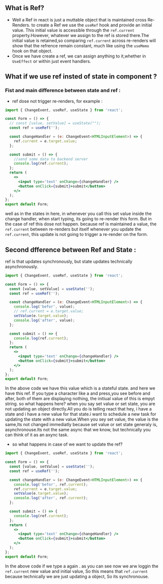 ## What is Ref?

- Well a Ref in react is just a muttable object that is maintained cross Re-Renders. to create a Ref we use the `useRef` hook and provide an initial value. This initial value is accessible through the `ref.current` property.However, whatever we assign to the ref is stored there.The initial value is retained,so comparing `ref.current` across re-renders will show that the refrence remain constant, much like using the `useMemo` hook on that object.
- Once we have create a ref, we can assign anything to it,whether in `UseEffect` or within just event handlers.

## What if we use ref insted of state in component ?

### Fist and main difference between state and ref :

- ref dose not trigger re-renders, for example :

```jsx
import { ChangeEvent, useRef, useState } from 'react';

const Form = () => {
  // const [value, setValue] = useState("");
  const ref = useRef('');

  const changeHandler = (e: ChangeEvent<HTMLInputElement>) => {
    ref.current = e.target.value;
  };

  const submit = () => {
    //send some data to backend server
    console.log(ref.current);
  };
  return (
    <>
      <input type='text' onChange={changeHandler} />
      <button onClick={submit}>submit</button>
    </>
  );
};
export default Form;
```

well as in the states in here, in whenever you call this set value inside the change handler, when start typing, its going to re-render this form. But in the case of ref this dose not happen. because ref is maintained a value, the `ref.current` between re-renders but itself whenever you update the `ref.current`, this update is not going to trigger a re-render on the form.

## Second dfference between Ref and State :

ref is that updates synchronously, but state updates technically asynchronously.

```jsx
import { ChangeEvent, useRef, useState } from 'react';

const Form = () => {
  const [value, setValue] = useState('');
  const ref = useRef('');

  const changeHandler = (e: ChangeEvent<HTMLInputElement>) => {
    console.log('befor', value);
    // ref.current = e.target.value;
    setValue(e.target.value);
    console.log('after', value);
  };

  const submit = () => {
    console.log(ref.current);
  };
  return (
    <>
      <input type='text' onChange={changeHandler} />
      <button onClick={submit}>submit</button>
    </>
  );
};
export default Form;
```

In the above code we have this value which is a stateful state. and here we have this ref. If you type a character like a and press,you see before and after, both of them are displaying nothing, the initiual value of this is empyt string. so what happens here? when you say set value or set state, you are not updating an object directly.All you do is telling react that hey, i have a state and i have a new value for that state.i want to schedule a new task for updating the state with a new value.When you sey set value, the value is the same,Its not changed immediatly because set value or set state generaly is, asynchronouse.Its not the same async that we know, but technically you can think of it as an axync task.

- so what happens in case of we want to update the ref?

```jsx
import { ChangeEvent, useRef, useState } from 'react';

const Form = () => {
  const [value, setValue] = useState('');
  const ref = useRef('');

  const changeHandler = (e: ChangeEvent<HTMLInputElement>) => {
    console.log('befor', ref.current);
    ref.current = e.target.value;
    setValue(e.target.value);
    console.log('after', ref.current);
  };

  const submit = () => {
    console.log(ref.current);
  };
  return (
    <>
      <input type='text' onChange={changeHandler} />
      <button onClick={submit}>submit</button>
    </>
  );
};
export default Form;
```


In the above code if we type a again . as you can see now we arw loggin the `ref.current` new value and initial value, So this means that `ref.current` because technically we are just updating a object, So its synchronouse.
